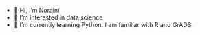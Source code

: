 - 👋 Hi, I’m Noraini
- 👀 I’m interested in data science
- 🌱 I’m currently learning Python. I am familiar with R and GrADS.

<!---
noraini0210/noraini0210 is a ✨ special ✨ repository because its `README.md` (this file) appears on your GitHub profile.
You can click the Preview link to take a look at your changes.
--->
